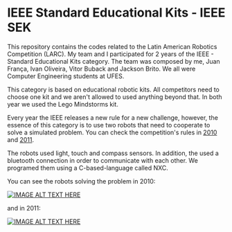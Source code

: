 # IEEE Standard Educational Kits - IEEE SEK

This repository contains the codes related to the Latin American Robotics Competition (LARC). My team and I participated for 2 years of the IEEE - Standard Educational Kits category. The team was composed by me, Juan França, Ivan Oliveira, Vitor Buback and Jackson Brito. We all were Computer Engineering students at UFES.

This category is based on educational robotic kits. All competitors need to choose one kit and we aren't allowed to used anything beyond that. In both year we used the Lego Mindstorms kit. 

Every year the IEEE releases a new rule for a new challenge, however, the essence of this category is to use two robots that need to cooperate to solve a simulated problem. You can check the competition's rules in [2010](https://github.com/paaatcha/IEEE-SEK/blob/master/larc2011/rules_sek_2011.pdf) and [2011](https://github.com/paaatcha/IEEE-SEK/blob/master/larc2010/rules_sek_2010.pdf).

The robots used light, touch and compass sensors. In addition, the used a bluetooth connection in order to communicate with each other. We programed them using a C-based-language called NXC.

You can see the robots solving the problem in 2010:

[![IMAGE ALT TEXT HERE](https://img.youtube.com/vi/wrlccVcyYqc/0.jpg)](https://www.youtube.com/watch?v=wrlccVcyYqc)

and in 2011:

[![IMAGE ALT TEXT HERE](https://img.youtube.com/vi/shFr-67LWB4/0.jpg)](https://www.youtube.com/watch?v=shFr-67LWB4)
